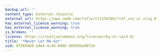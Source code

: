```yaml
---
backup_url: ''
content_type: external-resource
external_url: https://www.imdb.com/title/tt1334260/?ref_=nv_sr_srsg_0
has_external_licence_warning: true
has_external_license_warning: true
is_broken: ''
license: https://creativecommons.org/licenses/by-nc-sa/4.0/
title: '*Never Let Me Go*'
uid: 0f5694b0-a9e4-4c4d-b06b-58509dad0724
---
```

